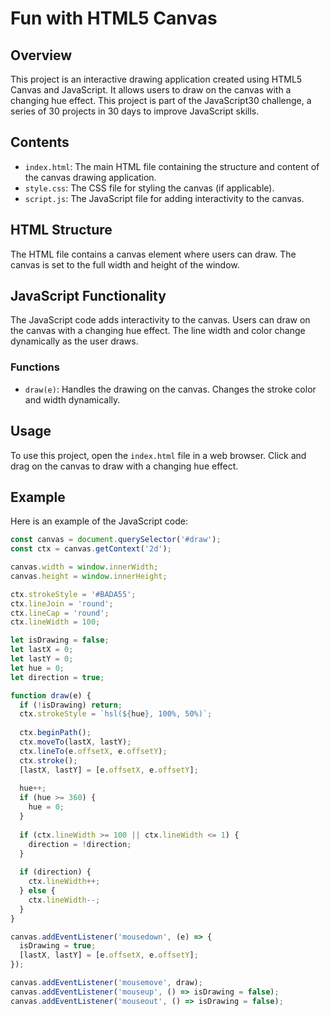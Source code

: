 # Fun with HTML5 Canvas

## Overview
This project is an interactive drawing application created using HTML5 Canvas and JavaScript. It allows users to draw on the canvas with a changing hue effect. This project is part of the JavaScript30 challenge, a series of 30 projects in 30 days to improve JavaScript skills.

## Contents
- `index.html`: The main HTML file containing the structure and content of the canvas drawing application.
- `style.css`: The CSS file for styling the canvas (if applicable).
- `script.js`: The JavaScript file for adding interactivity to the canvas.

## HTML Structure
The HTML file contains a canvas element where users can draw. The canvas is set to the full width and height of the window.

## JavaScript Functionality
The JavaScript code adds interactivity to the canvas. Users can draw on the canvas with a changing hue effect. The line width and color change dynamically as the user draws.

### Functions
- `draw(e)`: Handles the drawing on the canvas. Changes the stroke color and width dynamically.

## Usage
To use this project, open the `index.html` file in a web browser. Click and drag on the canvas to draw with a changing hue effect.

## Example
Here is an example of the JavaScript code:
```javascript
const canvas = document.querySelector('#draw');
const ctx = canvas.getContext('2d');

canvas.width = window.innerWidth;
canvas.height = window.innerHeight;

ctx.strokeStyle = '#BADA55';
ctx.lineJoin = 'round';
ctx.lineCap = 'round';
ctx.lineWidth = 100;

let isDrawing = false;
let lastX = 0;
let lastY = 0;
let hue = 0;
let direction = true;

function draw(e) {
  if (!isDrawing) return;
  ctx.strokeStyle = `hsl(${hue}, 100%, 50%)`;
  
  ctx.beginPath();
  ctx.moveTo(lastX, lastY);
  ctx.lineTo(e.offsetX, e.offsetY);
  ctx.stroke();
  [lastX, lastY] = [e.offsetX, e.offsetY];
  
  hue++;
  if (hue >= 360) {
    hue = 0;
  }
  
  if (ctx.lineWidth >= 100 || ctx.lineWidth <= 1) {
    direction = !direction;
  }
  
  if (direction) {
    ctx.lineWidth++;
  } else {
    ctx.lineWidth--;
  }
}

canvas.addEventListener('mousedown', (e) => {
  isDrawing = true;
  [lastX, lastY] = [e.offsetX, e.offsetY];
});

canvas.addEventListener('mousemove', draw);
canvas.addEventListener('mouseup', () => isDrawing = false);
canvas.addEventListener('mouseout', () => isDrawing = false);